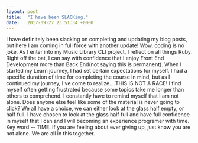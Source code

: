 ```yaml
---
layout: post
title:  "I have been SLACKing."
date:   2017-09-27 23:51:34 +0000
---
```


I have definitely been slacking on completing and updating my blog posts, but here I am coming in full force with another update! Wow, coding is no joke. As I enter into my Music Library CLI project, I reflect on all things Ruby. Right off the bat, I can say with confidence that I enjoy Front End Development more than Back End(not saying this is permanent). When I started my Learn journey, I had set certain expectations for myself. I had a specific duration of time for completing the course in mind, but as I continued my journey, I've come to realize....THIS IS NOT A RACE! I find myself often getting frustrated because some topics take me longer than others to comprehend. I constantly have to remind myself that I am not alone. Does anyone else feel like some of the material is never going to click? We all have a choice, we can either look at the glass half empty, or half full. I have chosen to look at the glass half full and have full confidence in myself that I can and I will becoming an experience programer with time. Key word -- TIME. If you are feeling about ever giving up, just know you are not alone. We are all in this together.

 
